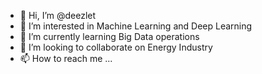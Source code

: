 - 👋 Hi, I’m @deezlet
- 👀 I’m interested in Machine Learning and Deep Learning
- 🌱 I’m currently learning Big Data operations
- 💞️ I’m looking to collaborate on Energy Industry
- 📫 How to reach me ...

<!---
deezlet/deezlet is a ✨ special ✨ repository because its `README.md` (this file) appears on your GitHub profile.
You can click the Preview link to take a look at your changes.
--->
